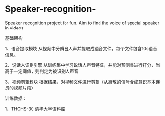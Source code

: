 # Speaker-recognition-
Speaker recognition project for fun. Aim to find the voice of special speaker in videos

基础架构

1、语音提取模块
   从视频中分辨出人声并提取成语音文件，每个文件包含10s语音信息。
   
2、说话人识别引擎
    从训练集中学习说话人声音特征，并能对预测集进行打分，当高于一定阈值，则判定为被识别人声音
    
3、视频剪辑模块
     根据结果，对视频文件进行剪辑（从离散的信号合成意识基本连贯的视频片段）
     
训练数据：

1、THCHS-30 清华大学语料库
